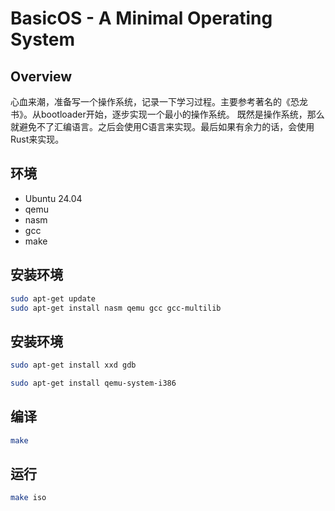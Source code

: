 # BasicOS - A Minimal Operating System

## Overview
心血来潮，准备写一个操作系统，记录一下学习过程。主要参考著名的《恐龙书》。从bootloader开始，逐步实现一个最小的操作系统。
既然是操作系统，那么就避免不了汇编语言。之后会使用C语言来实现。最后如果有余力的话，会使用Rust来实现。

## 环境
- Ubuntu 24.04
- qemu
- nasm
- gcc
- make  

## 安装环境
```bash
sudo apt-get update
sudo apt-get install nasm qemu gcc gcc-multilib
```

## 安装环境 
```bash
sudo apt-get install xxd gdb
```
```bash 
sudo apt-get install qemu-system-i386
```

## 编译
```bash
make
```

## 运行
```bash
make iso
```
